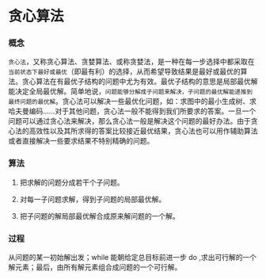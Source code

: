 # 贪心算法

### 概念

`贪心法`，又称贪心算法、贪婪算法、或称贪婪法，是一种在每一步选择中都采取在`当前状态下最好或最优`（即最有利）的选择，从而希望导致结果是最好或最优的算法。贪心算法在有最优子结构的问题中尤为有效。最优子结构的意思是局部最优解能决定全局最优解。简单地说，`问题能够分解成子问题来解决，子问题的最优解能递推到最终问题的最优解`。贪心法可以解决一些最优化问题，如：求图中的最小生成树、求哈夫曼编码……对于其他问题，贪心法一般不能得到我们所要求的答案。一旦一个问题可以通过贪心法来解决，那么贪心法一般是解决这个问题的最好办法。由于贪心法的高效性以及其所求得的答案比较接近最优结果，贪心法也可以用作辅助算法或者直接解决一些要求结果不特别精确的问题。

### 算法

1. 把求解的问题分成若干个子问题。

2. 对每一子问题求解，得到子问题的局部最优解。

3. 把子问题的解局部最优解合成原来解问题的一个解。

### 过程

从问题的某一初始解出发；while 能朝给定总目标前进一步 do ,求出可行解的一个解元素；最后，由所有解元素组合成问题的一个可行解。
